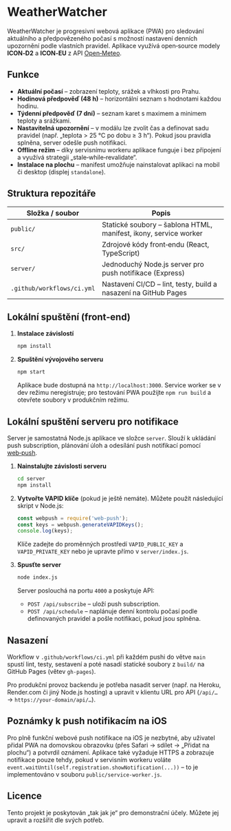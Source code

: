 # WeatherWatcher

WeatherWatcher je progresivní webová aplikace (PWA) pro sledování aktuálního a předpovězeného počasí s možností nastavení denních upozornění podle vlastních pravidel. Aplikace využívá open‑source modely **ICON‑D2** a **ICON‑EU** z API [Open‑Meteo](https://open-meteo.com/).

## Funkce

* **Aktuální počasí** – zobrazení teploty, srážek a vlhkosti pro Prahu.
* **Hodinová předpověď (48 h)** – horizontální seznam s hodnotami každou hodinu.
* **Týdenní předpověď (7 dní)** – seznam karet s maximem a minimem teploty a srážkami.
* **Nastavitelná upozornění** – v modálu lze zvolit čas a definovat sadu pravidel (např. „teplota > 25 °C po dobu ≥ 3 h“). Pokud jsou pravidla splněna, server odešle push notifikaci.
* **Offline režim** – díky servisnímu workeru aplikace funguje i bez připojení a využívá strategii „stale‑while‑revalidate“.
* **Instalace na plochu** – manifest umožňuje nainstalovat aplikaci na mobil či desktop (displej `standalone`).

## Struktura repozitáře

| Složka / soubor             | Popis                                                      |
| --------------------------- | ---------------------------------------------------------- |
| `public/`                   | Statické soubory – šablona HTML, manifest, ikony, service worker |
| `src/`                      | Zdrojové kódy front‑endu (React, TypeScript)               |
| `server/`                   | Jednoduchý Node.js server pro push notifikace (Express)    |
| `.github/workflows/ci.yml`  | Nastavení CI/CD – lint, testy, build a nasazení na GitHub Pages |

## Lokální spuštění (front‑end)

1. **Instalace závislostí**

   ```bash
   npm install
   ```

2. **Spuštění vývojového serveru**

   ```bash
   npm start
   ```

   Aplikace bude dostupná na `http://localhost:3000`. Service worker se v dev režimu neregistruje; pro testování PWA použijte `npm run build` a otevřete soubory v produkčním režimu.

## Lokální spuštění serveru pro notifikace

Server je samostatná Node.js aplikace ve složce `server`. Slouží k ukládání push subscription, plánování úloh a odesílání push notifikací pomocí [web‑push](https://github.com/web-push-libs/web-push).

1. **Nainstalujte závislosti serveru**

   ```bash
   cd server
   npm install
   ```

2. **Vytvořte VAPID klíče** (pokud je ještě nemáte). Můžete použít následující skript v Node.js:

   ```js
   const webpush = require('web-push');
   const keys = webpush.generateVAPIDKeys();
   console.log(keys);
   ```

   Klíče zadejte do proměnných prostředí `VAPID_PUBLIC_KEY` a `VAPID_PRIVATE_KEY` nebo je upravte přímo v `server/index.js`.

3. **Spusťte server**

   ```bash
   node index.js
   ```

   Server poslouchá na portu `4000` a poskytuje API:

   * `POST /api/subscribe` – uloží push subscription.
   * `POST /api/schedule` – naplánuje denní kontrolu počasí podle definovaných pravidel a pošle notifikaci, pokud jsou splněna.

## Nasazení

Workflow v `.github/workflows/ci.yml` při každém pushi do větve `main` spustí lint, testy, sestavení a poté nasadí statické soubory z `build/` na GitHub Pages (větev `gh-pages`).

Pro produkční provoz backendu je potřeba nasadit server (např. na Heroku, Render.com či jiný Node.js hosting) a upravit v klientu URL pro API (`/api/…` → `https://your-domain/api/…`).

## Poznámky k push notifikacím na iOS

Pro plně funkční webové push notifikace na iOS je nezbytné, aby uživatel přidal PWA na domovskou obrazovku (přes Safari → sdílet → „Přidat na plochu“) a potvrdil oznámení. Aplikace také vyžaduje HTTPS a zobrazuje notifikace pouze tehdy, pokud v servisním workeru voláte `event.waitUntil(self.registration.showNotification(...))` – to je implementováno v souboru `public/service-worker.js`.

## Licence

Tento projekt je poskytován „tak jak je“ pro demonstrační účely. Můžete jej upravit a rozšířit dle svých potřeb.